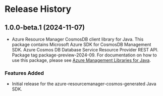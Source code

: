 # Release History

## 1.0.0-beta.1 (2024-11-07)

- Azure Resource Manager CosmosDB client library for Java. This package contains Microsoft Azure SDK for CosmosDB Management SDK. Azure Cosmos DB Database Service Resource Provider REST API. Package tag package-preview-2024-09. For documentation on how to use this package, please see [Azure Management Libraries for Java](https://aka.ms/azsdk/java/mgmt).
### Features Added

- Initial release for the azure-resourcemanager-cosmos-generated Java SDK.
